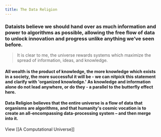 ```yaml
--- 
title: The Data Religion
--- 
```


### Dataists believe we should hand over as much information and power to algorithms as possible, allowing the free flow of data to unlock innovation and progress unlike anything we’ve seen before.

> It is clear to me, the universe rewards systems which maximize the spread of information, ideas, and knowledge. 

#### All wealth is the product of knowledge, the more knowledge which exists in a society, the more successful it will be - we can nitpick this statement and clarify with 'organized knowledge.' As knowledge and information alone do not lead anywhere, or do they - a parallel to the butterfly effect here. 

#### **Data Religion** believes that the entire universe is a flow **of data** that organisms are algorithms, and that humanity's cosmic vocation is to create an all-encompassing **data**\-processing system – and then merge into it.

View [[A Computational Universe]]
